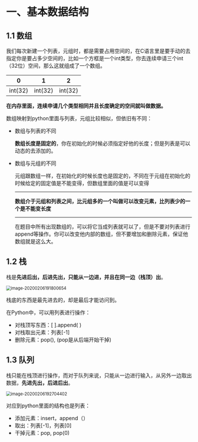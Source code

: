 # 一、基本数据结构

## 1.1 数组

我们每次新建一个列表，元组时，都是需要占用空间的，在C语言里是要手动的去指定你是要占多少空间的，比如一个方框是一个int类型，你去连续申请三个int（32位）空间，那么这就组成了一个数组。

| 0       | 1       | 2       |
| ------- | ------- | ------- |
| int(32) | int(32) | int(32) |

**在内存里面，连续申请几个类型相同并且长度确定的空间就叫做数据。**

数组映射到python里面与列表，元组比较相似，但依旧有不同：

- 数组与列表的不同

  **数组长度是固定的**，你在初始化的时候必须指定好他的长度；但是列表是可以动态的去添加的。

- 数组与元组的不同

  元组跟数组一样，在初始化的时候长度也是固定的，不同在于元组在初始化的时候给定的固定值是不能变得，但数组里面的值是可以变得

  ------

  **数组介于元组和列表之间，比元组多的一个叫做可以改变元素，比列表少的一个是不能变长度**

  ------

  在题目中所有出现数组的，可以将它当成列表就可以了，但是不要对列表进行append等操作。你可以改变他内部的数组，但不要增加和删除元素，保证他数组就是这么大。





## 1.2 栈

栈是**先进后出，后进先出，只能从一边进，并且在同一边（栈顶）出**。

<img src="C:\Users\liulu\AppData\Roaming\Typora\typora-user-images\image-20200206191800654.png" alt="image-20200206191800654" style="zoom:80%;" />

栈底的东西是最先进去的，却是最后才能访问到。

在Python中，可以用列表进行操作：

- 对栈顶写东西：[ ].append( )
- 对栈取出元素：列表[-1]
- 删除元素：pop(), (pop是从后端开始干掉)



## 1.3 队列

栈只能在栈顶进行操作，而对于队列来说，只能从一边进行输入，从另外一边取出数据，**先进先出，后进后出**。

<img src="C:\Users\liulu\AppData\Roaming\Typora\typora-user-images\image-20200206192704402.png" alt="image-20200206192704402" style="zoom:80%;" />

对应到python里面的结构也是列表：

- 添加元素：insert，append（）
- 取出：列表[-1]，列表[0]
- 干掉元素：pop, pop(0)

